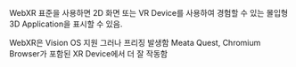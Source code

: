 WebXR  표준을 사용하면  2D 화면 또는 VR Device를 사용하여 경험할 수 있는 몰입형 3D Application을 표시할 수 있음.

WebXR은 Vision OS 지원 그러나 프리징 발생함
Meata Quest, Chromium Browser가 포함된 XR Device에서 더 잘 작동함